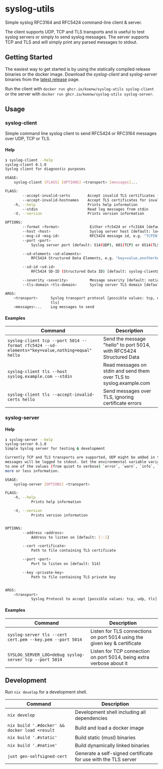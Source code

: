 # syslog-utils

Simple syslog RFC3164 and RFC5424 command-line client & server.

The client supports UDP, TCP and TLS transports and is useful to test syslog
servers or simply to send syslog messages. The server supports TCP and TLS and
will simply print any parsed messages to stdout.


## Getting Started

The easiest way to get started is by using the statically compiled release
binaries or the docker image. Download the *syslog-client* and *syslog-server*
binaries from the [latest release](/koenw/syslog-utils/releases) page.

Run the client with `docker run ghcr.io/koenw/syslog-utils syslog-client` or
the server with `docker run ghcr.io/koenw/syslog-utils syslog-server`.


## Usage


### syslog-client

Simple command line syslog client to send RFC5424 or RFC3164 messages over UDP,
TCP or TLS.


#### Help

```sh
❯ syslog-client --help
syslog-client 0.1.0
Syslog client for diagnostic purposes

USAGE:
    syslog-client [FLAGS] [OPTIONS] <transport> [messages]...

FLAGS:
        --accept-invalid-certs        Accept invalid TLS certificates (insecure!)
        --accept-invalid-hostnames    Accept TLS certificates for invalid hostnames (insecure!)
    -h, --help                        Prints help information
        --stdin                       Read log messages from stdin
    -V, --version                     Prints version information

OPTIONS:
        --format <format>              Either rfc5424 or rfc3164 [default: rfc3164]
        --host <host>                  Syslog server host [default: localhost]
        --msg-id <msg-id>              RFC5424 message id, e.g. "TCPIN"
        --port <port>
            Syslog server port [default: 514(UDP), 601(TCP) or 6514(TLS)]

        --sd-elements <sd-elements>
            RFC5424 Structured Data Elements, e.g. "key=value,anotherkey=anothervalue"

        --sd-id <sd-id>
            RFC5424 SD-ID (Structured Data ID) [default: syslog-client@1234]

        --severity <severity>          Message severity [default: notice]
        --tls-domain <tls-domain>      Syslog server TLS domain [default: syslog server host]

ARGS:
    <transport>      Syslog transport protocol [possible values: tcp, udp,
                     tls]
    <messages>...    Log messages to send
```


#### Examples

| Command | Description |
| --- | --- |
| `syslog-client tcp --port 5014 --format rfc5424 --sd-elements="key=value,nothing=equal" hello` | Send the message "hello" to port 5014, with RFC5424 Structured Data |
| `syslog-client tls --host syslog.example.com --stdin` | Read messages on stdin and send them over TLS to syslog.example.com |
| `syslog-client tls --accept-invalid-certs hello` | Send messages over TLS, ignoring certificate errors |


### syslog-server


#### Help

```sh
❯ syslog-server --help
syslog-server 0.1.0
Simple Syslog server for testing & development

Currently TCP and TLS transports are supported, UDP might be added in the future. Received
messages will be logged to stdout. Set the environmental variable variable `SYSLOG_SERVER_LOG`
to one of the values (from quiet to verbose) `error`, `warn`, `info`, `debug` or `trace` to log
more or less information.

USAGE:
    syslog-server [OPTIONS] <transport>

FLAGS:
    -h, --help
            Prints help information

    -V, --version
            Prints version information


OPTIONS:
        --address <address>
            Address to listen on [default: [::]]

        --cert <certificate>
            Path to file containing TLS certificate

        --port <port>
            Port to listen on [default: 514]

        --key <private-key>
            Path to file containing TLS private key


ARGS:
    <transport>
            Syslog Protocol to accept [possible values: tcp, udp, tls]
```


#### Examples

| Command | Description |
| --- | --- |
| `syslog-server tls --cert cert.pem --key.pem --port 5014` | Listen for TLS connections on port 5014 using the given key & certificate |
| `SYSLOG_SERVER_LOG=debug syslog-server tcp --port 5014` | Listen for TCP connection on port 5014, being extra verbose about it |


## Development

Run `nix develop` for a development shell.

| Command | Description |
| --- | --- |
| `nix develop` | Development shell including all dependencies |
| `nix build '.#docker' && docker load <result` | Build and load a docker image |
| `nix build '.#static'` | Build static (musl) binaries |
| `nix build '.#native'` | Build dynamically linked binaries |
| `just gen-selfsigned-cert` | Generate a self-signed certificate for use with the TLS server |
